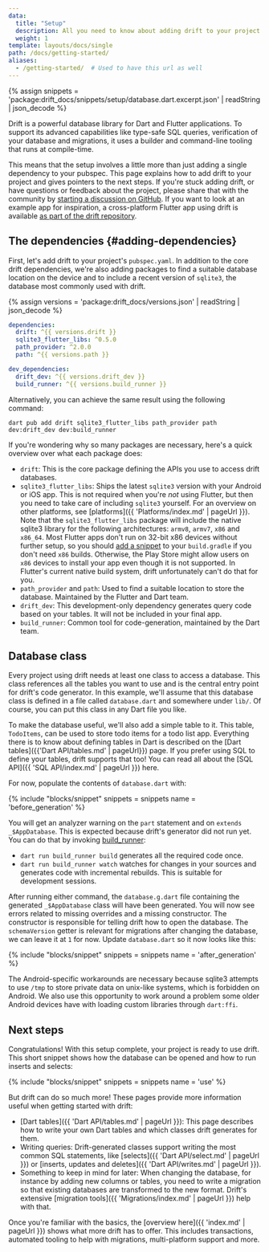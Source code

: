 ```yaml
---
data:
  title: "Setup"
  description: All you need to know about adding drift to your project.
  weight: 1
template: layouts/docs/single
path: /docs/getting-started/
aliases:
  - /getting-started/  # Used to have this url as well
---
```


{% assign snippets = 'package:drift_docs/snippets/setup/database.dart.excerpt.json' | readString | json_decode %}

Drift is a powerful database library for Dart and Flutter applications. To
support its advanced capabilities like type-safe SQL queries, verification of
your database and migrations, it uses a builder and command-line tooling that
runs at compile-time.

This means that the setup involves a little more than just adding a single
dependency to your pubspec. This page explains how to add drift to your project
and gives pointers to the next steps.
If you're stuck adding drift, or have questions or feedback about the project,
please share that with the community by [starting a discussion on GitHub](https://github.com/simolus3/drift/discussions).
If you want to look at an example app for inspiration, a cross-platform Flutter app using drift is available
[as part of the drift repository](https://github.com/simolus3/drift/tree/develop/examples/app).

## The dependencies {#adding-dependencies}

First, let's add drift to your project's `pubspec.yaml`.
In addition to the core drift dependencies, we're also adding packages to find a suitable database
location on the device and to include a recent version of `sqlite3`, the database most commonly
used with drift.

{% assign versions = 'package:drift_docs/versions.json' | readString | json_decode %}

```yaml
dependencies:
  drift: ^{{ versions.drift }}
  sqlite3_flutter_libs: ^0.5.0
  path_provider: ^2.0.0
  path: ^{{ versions.path }}

dev_dependencies:
  drift_dev: ^{{ versions.drift_dev }}
  build_runner: ^{{ versions.build_runner }}
```

Alternatively, you can achieve the same result using the following command:

```
dart pub add drift sqlite3_flutter_libs path_provider path dev:drift_dev dev:build_runner
```

If you're wondering why so many packages are necessary, here's a quick overview over what each package does:

- `drift`: This is the core package defining the APIs you use to access drift databases.
- `sqlite3_flutter_libs`: Ships the latest `sqlite3` version with your Android or iOS app. This is not required when you're _not_ using Flutter,
  but then you need to take care of including `sqlite3` yourself.
  For an overview on other platforms, see [platforms]({{ 'Platforms/index.md' | pageUrl }}).
  Note that the `sqlite3_flutter_libs` package will include the native sqlite3 library for the following
  architectures: `armv8`, `armv7`, `x86` and `x86_64`.
  Most Flutter apps don't run on 32-bit x86 devices without further setup, so you should
  [add a snippet](https://github.com/simolus3/sqlite3.dart/tree/main/sqlite3_flutter_libs#included-platforms)
  to your `build.gradle` if you don't need `x86` builds.
  Otherwise, the Play Store might allow users on `x86` devices to install your app even though it is not
  supported.
  In Flutter's current native build system, drift unfortunately can't do that for you.
- `path_provider` and `path`: Used to find a suitable location to store the database. Maintained by the Flutter and Dart team.
- `drift_dev`: This development-only dependency generates query code based on your tables. It will not be included in your final app.
- `build_runner`: Common tool for code-generation, maintained by the Dart team.

## Database class

Every project using drift needs at least one class to access a database. This class references all the
tables you want to use and is the central entry point for drift's code generator.
In this example, we'll assume that this database class is defined in a file called `database.dart` and
somewhere under `lib/`. Of course, you can put this class in any Dart file you like.

To make the database useful, we'll also add a simple table to it. This table, `TodoItems`, can be used
to store todo items for a todo list app.
Everything there is to know about defining tables in Dart is described on the [Dart tables]({{'Dart API/tables.md' | pageUrl}}) page.
If you prefer using SQL to define your tables, drift supports that too! You can read all about the [SQL API]({{ 'SQL API/index.md' | pageUrl }}) here.

For now, populate the contents of `database.dart` with:

{% include "blocks/snippet" snippets = snippets name = 'before_generation' %}

You will get an analyzer warning on the `part` statement and on `extends _$AppDatabase`. This is
expected because drift's generator did not run yet.
You can do that by invoking [build_runner](https://pub.dev/packages/build_runner):

 - `dart run build_runner build` generates all the required code once.
 - `dart run build_runner watch` watches for changes in your sources and generates code with
   incremental rebuilds. This is suitable for development sessions.

After running either command, the `database.g.dart` file containing the generated `_$AppDatabase`
class will have been generated.
You will now see errors related to missing overrides and a missing constructor. The constructor
is responsible for telling drift how to open the database. The `schemaVersion` getter is relevant
for migrations after changing the database, we can leave it at `1` for now. Update `database.dart`
so it now looks like this:

<a name="open"></a>
{% include "blocks/snippet" snippets = snippets name = 'after_generation' %}

The Android-specific workarounds are necessary because sqlite3 attempts to use `/tmp` to store
private data on unix-like systems, which is forbidden on Android. We also use this opportunity
to work around a problem some older Android devices have with loading custom libraries through
`dart:ffi`.

## Next steps

Congratulations! With this setup complete, your project is ready to use drift.
This short snippet shows how the database can be opened and how to run inserts and selects:

{% include "blocks/snippet" snippets = snippets name = 'use' %}

But drift can do so much more! These pages provide more information useful when getting
started with drift:

- [Dart tables]({{ 'Dart API/tables.md' | pageUrl }}): This page describes how to write your own
  Dart tables and which classes drift generates for them.
- Writing queries: Drift-generated classes support writing the most common SQL statements, like
  [selects]({{ 'Dart API/select.md' | pageUrl }}) or [inserts, updates and deletes]({{ 'Dart API/writes.md' | pageUrl }}).
- Something to keep in mind for later: When changing the database, for instance by adding new columns
  or tables, you need to write a migration so that existing databases are transformed to the new
  format. Drift's extensive [migration tools]({{ 'Migrations/index.md' | pageUrl }}) help with that.

Once you're familiar with the basics, the [overview here]({{ 'index.md' | pageUrl }}) shows what
more drift has to offer.
This includes transactions, automated tooling to help with migrations, multi-platform support
and more.
